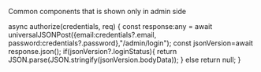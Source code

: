 Common components that is shown only in admin side






async authorize(credentials, req) {
          const response:any = await universalJSONPost({email:credentials?.email, password:credentials?.password},"/admin/login");
          const jsonVersion=await response.json();
          if(jsonVersion?.loginStatus){
            return JSON.parse(JSON.stringify(jsonVersion.bodyData));
          }
          else return null;
        }